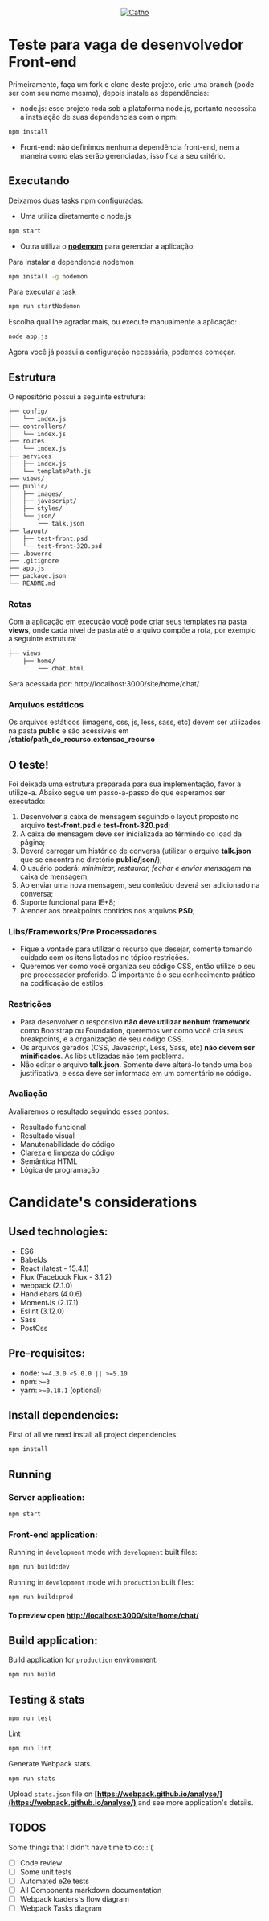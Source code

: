 <p align="center">
  <a href="http://www.catho.com.br">
      <img src="http://static.catho.com.br/svg/site/logoCathoB2c.svg" alt="Catho"/>
  </a>
</p>

# Teste para vaga de desenvolvedor Front-end
Primeiramente, faça um fork e clone deste projeto, crie uma branch (pode ser com seu nome mesmo), depois instale as dependências:

- node.js: esse projeto roda sob a plataforma node.js, portanto necessita a instalação de suas dependencias com o npm:
```sh
npm install
```

- Front-end: não definimos nenhuma dependência front-end, nem a maneira como elas serão gerenciadas, isso fica a seu critério.


## Executando
Deixamos duas tasks npm configuradas:

- Uma utiliza diretamente o node.js:
```sh
npm start
```

- Outra utiliza o **[nodemom](https://www.npmjs.com/package/nodemon)** para gerenciar a aplicação:

Para instalar a dependencia nodemon
```sh
npm install -g nodemon
```

Para executar a task
```sh
npm run startNodemon
```

Escolha qual lhe agradar mais, ou execute manualmente a aplicação:
```sh
node app.js
```

Agora você já possui a configuração necessária, podemos começar.

## Estrutura
O repositório possui a seguinte estrutura:  
```md
├── config/ 
│   └── index.js 
├── controllers/ 
│   └── index.js  
├── routes  
│   └── index.js  
├── services  
│   ├── index.js  
│   └── templatePath.js  
├── views/  
├── public/  
│   ├── images/  
│   ├── javascript/  
│   ├── styles/  
│   └── json/  
│       └── talk.json  
├── layout/  
│   ├── test-front.psd  
│   └── test-front-320.psd  
├── .bowerrc  
├── .gitignore  
├── app.js  
├── package.json  
└── README.md  
```

### Rotas
Com a aplicação em execução você pode criar seus templates na pasta **views**, onde cada nível de pasta até o arquivo compõe a rota, por exemplo a seguinte estrutura:
```md
├── views
    ├── home/
        └── chat.html
```

Será acessada por: http://localhost:3000/site/home/chat/

### Arquivos estáticos
Os arquivos estáticos (imagens, css, js, less, sass, etc) devem ser utilizados na pasta **public** e são acessíveis em **/static/path_do_recurso.extensao_recurso**


## O teste!
Foi deixada uma estrutura preparada para sua implementação, favor a utilize-a. Abaixo segue um passo-a-passo do que esperamos ser executado:

1. Desenvolver a caixa de mensagem seguindo o layout proposto no arquivo **test-front.psd** e **test-front-320.psd**;
2. A caixa de mensagem deve ser inicializada ao términdo do load da página;
3. Deverá carregar um histórico de conversa (utilizar o arquivo **talk.json** que se encontra no diretório **public/json/**);
4. O usuário poderá:  *minimizar, restaurar, fechar e enviar mensagem* na caixa de mensagem;
5. Ao enviar uma nova mensagem, seu conteúdo deverá ser adicionado na conversa;
6. Suporte funcional para IE+8;
7. Atender aos breakpoints contidos nos arquivos **PSD**;


### Libs/Frameworks/Pre Processadores
- Fique a vontade para utilizar o recurso que desejar, somente tomando cuidado com os itens listados no tópico restrições.
- Queremos ver como você organiza seu código CSS, então utilize o seu pre processador preferido. O importante é o seu conhecimento prático na codificação de estilos.


### Restrições
- Para desenvolver o responsivo **não deve utilizar nenhum framework** como Bootstrap ou Foundation, queremos ver como você cria seus breakpoints, e a organização de seu código CSS.
- Os arquivos gerados (CSS, Javascript, Less, Sass, etc) **não devem ser minificados**. As libs utilizadas não tem problema.
- Não editar o arquivo **talk.json**. Somente deve alterá-lo tendo uma boa justificativa, e essa deve ser informada em um comentário no código.


### Avaliação
Avaliaremos o resultado seguindo esses pontos:

- Resultado funcional
- Resultado visual
- Manutenabilidade do código
- Clareza e limpeza do código
- Semântica HTML
- Lógica de programação


# Candidate's considerations

## Used technologies:
- ES6
- BabelJs
- React (latest - 15.4.1)
- Flux (Facebook Flux - 3.1.2)
- webpack (2.1.0)
- Handlebars (4.0.6)
- MomentJs (2.17.1)
- Eslint (3.12.0)
- Sass
- PostCss 

## Pre-requisites:

- node: `>=4.3.0 <5.0.0 || >=5.10`
- npm: `>=3`
- yarn: `>=0.18.1` (optional)

## Install dependencies:
First of all we need install all project dependencies:
```sh
npm install
```

## Running

### Server application:
```sh
npm start
```

### Front-end application:
Running in `development` mode with `development` built files:
```sh
npm run build:dev
```
Running in `development` mode with `production` built files:
```sh
npm run build:prod
```

#### To preview open **[http://localhost:3000/site/home/chat/](http://localhost:3000/site/home/chat/)**

## Build application:
Build application for `production` environment:
```sh
npm run build
```

## Testing & stats
```sh
npm run test
```
Lint
```sh
npm run lint
```
Generate Webpack stats. 
```sh
npm run stats
```
Upload `stats.json` file on **[https://webpack.github.io/analyse/](https://webpack.github.io/analyse/)** and see more application's details.

## TODOS
Some things that I didn't have time to do: :'(
- [ ] Code review
- [ ] Some unit tests
- [ ] Automated e2e tests
- [ ] All Components markdown documentation
- [ ] Webpack loaders's flow diagram
- [ ] Webpack Tasks diagram
